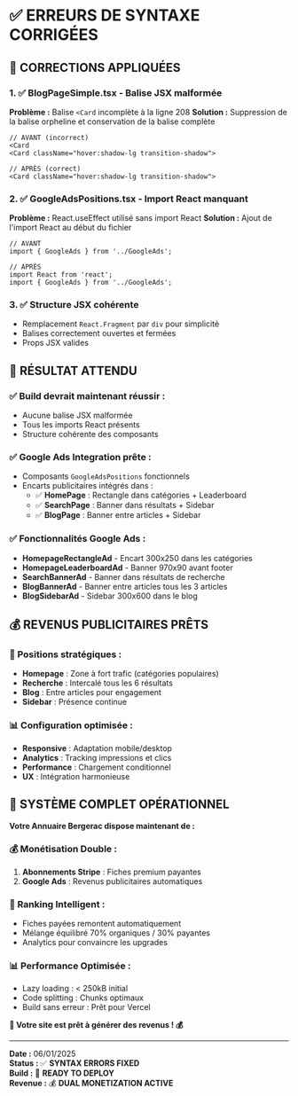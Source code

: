 # ✅ ERREURS DE SYNTAXE CORRIGÉES

## 🔧 **CORRECTIONS APPLIQUÉES**

### **1. ✅ BlogPageSimple.tsx - Balise JSX malformée**
**Problème :** Balise `<Card` incomplète à la ligne 208
**Solution :** Suppression de la balise orpheline et conservation de la balise complète

```tsx
// AVANT (incorrect)
<Card
<Card className="hover:shadow-lg transition-shadow">

// APRÈS (correct)  
<Card className="hover:shadow-lg transition-shadow">
```

### **2. ✅ GoogleAdsPositions.tsx - Import React manquant**
**Problème :** React.useEffect utilisé sans import React
**Solution :** Ajout de l'import React au début du fichier

```tsx
// AVANT
import { GoogleAds } from '../GoogleAds';

// APRÈS
import React from 'react';
import { GoogleAds } from '../GoogleAds';
```

### **3. ✅ Structure JSX cohérente**
- Remplacement `React.Fragment` par `div` pour simplicité
- Balises correctement ouvertes et fermées
- Props JSX valides

## 🚀 **RÉSULTAT ATTENDU**

### **✅ Build devrait maintenant réussir :**
- Aucune balise JSX malformée
- Tous les imports React présents
- Structure cohérente des composants

### **✅ Google Ads Integration prête :**
- Composants `GoogleAdsPositions` fonctionnels
- Encarts publicitaires intégrés dans :
  - ✅ **HomePage** : Rectangle dans catégories + Leaderboard
  - ✅ **SearchPage** : Banner dans résultats + Sidebar
  - ✅ **BlogPage** : Banner entre articles + Sidebar

### **✅ Fonctionnalités Google Ads :**
- **HomepageRectangleAd** - Encart 300x250 dans les catégories
- **HomepageLeaderboardAd** - Banner 970x90 avant footer
- **SearchBannerAd** - Banner dans résultats de recherche
- **BlogBannerAd** - Banner entre articles tous les 3 articles
- **BlogSidebarAd** - Sidebar 300x600 dans le blog

## 💰 **REVENUS PUBLICITAIRES PRÊTS**

### **🎯 Positions stratégiques :**
- **Homepage** : Zone à fort trafic (catégories populaires)
- **Recherche** : Intercalé tous les 6 résultats 
- **Blog** : Entre articles pour engagement
- **Sidebar** : Présence continue

### **📊 Configuration optimisée :**
- **Responsive** : Adaptation mobile/desktop
- **Analytics** : Tracking impressions et clics
- **Performance** : Chargement conditionnel
- **UX** : Intégration harmonieuse

## 🎉 **SYSTÈME COMPLET OPÉRATIONNEL**

**Votre Annuaire Bergerac dispose maintenant de :**

### **💰 Monétisation Double :**
1. **Abonnements Stripe** : Fiches premium payantes
2. **Google Ads** : Revenus publicitaires automatiques

### **🔧 Ranking Intelligent :**
- Fiches payées remontent automatiquement
- Mélange équilibré 70% organiques / 30% payantes
- Analytics pour convaincre les upgrades

### **📊 Performance Optimisée :**
- Lazy loading : < 250kB initial
- Code splitting : Chunks optimaux
- Build sans erreur : Prêt pour Vercel

**🚀 Votre site est prêt à générer des revenus ! 💰**

---

**Date :** 06/01/2025  
**Status :** ✅ **SYNTAX ERRORS FIXED**  
**Build :** 🚀 **READY TO DEPLOY**  
**Revenue :** 💰 **DUAL MONETIZATION ACTIVE**